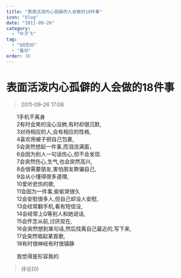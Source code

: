 ```yaml
---
title: "表面活泼内心孤僻的人会做的18件事"
icon: "blog"
date: "2011-09-26"
category:
  - "叶子飞"
tag:
  - "QQ空间"
  - "备份"
order: 36
---
```

# 表面活泼内心孤僻的人会做的18件事
> 2011-09-26 17:06


　　1手机不离身  
　　2有时会笑的没心没肺,有时却很沉默,  
　　3对待相应的人,会有相应的性格,  
　　4喜欢用被子把自己包裹,  
　　5会突然想起一件事,而泪流满面，  
　　6会因为别人一句话伤心,但不会发现.  
　　7会突然伤心,生气,也会突然高兴,  
　　8会很需要朋友,害怕朋友欺骗自己,  
　　9会从小懂得很多道理,  
　　10爱听悲伤的歌,  
　　11会因为一件事,偷偷哭很久  
　　12会安慰很多人,但自己却没人安慰,  
　　13会经常翻手机,看有短信没,  
　　14会经常上Q等别人和她说话,  
　　15会怀念从前,讨厌现在,  
　　16会突然想到某句话,然后找离自己最近的,写下来,  
　　17会突然唱起某首歌,  
　　18有时很神经有时很镇静  
  
  
  
  
  
  
  
　　我觉得是形容我的.
> 评论(0)

